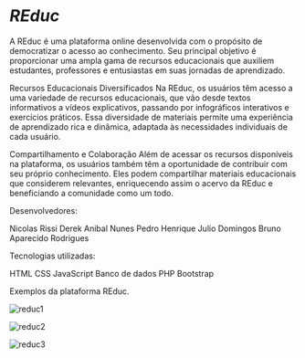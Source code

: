 # ***REduc***

A REduc é uma plataforma online desenvolvida com o propósito de democratizar o acesso ao conhecimento. Seu principal objetivo é proporcionar uma ampla gama de recursos educacionais que auxiliem estudantes, professores e entusiastas em suas jornadas de aprendizado.

Recursos Educacionais Diversificados
Na REduc, os usuários têm acesso a uma variedade de recursos educacionais, que vão desde textos informativos a vídeos explicativos, passando por infográficos interativos e exercícios práticos. Essa diversidade de materiais permite uma experiência de aprendizado rica e dinâmica, adaptada às necessidades individuais de cada usuário.

Compartilhamento e Colaboração
Além de acessar os recursos disponíveis na plataforma, os usuários também têm a oportunidade de contribuir com seu próprio conhecimento. Eles podem compartilhar materiais educacionais que considerem relevantes, enriquecendo assim o acervo da REduc e beneficiando a comunidade como um todo.


Desenvolvedores:

Nicolas Rissi
Derek Anibal Nunes
Pedro Henrique Julio Domingos
Bruno Aparecido Rodrigues


Tecnologias utilizadas:

HTML
CSS
JavaScript
Banco de dados
PHP
Bootstrap

Exemplos da plataforma REduc.

![reduc1](https://github.com/brunoroddrigues/REduc/assets/142831593/fe056e45-9ceb-42aa-96f3-b83fd13bbfa5)


![reduc2](https://github.com/brunoroddrigues/REduc/assets/142831593/067f1866-b2e3-4d5e-a221-f56684f196b8)


![reduc3](https://github.com/brunoroddrigues/REduc/assets/142831593/fb0bc642-eff4-4329-aa4d-dc67c341d712)



